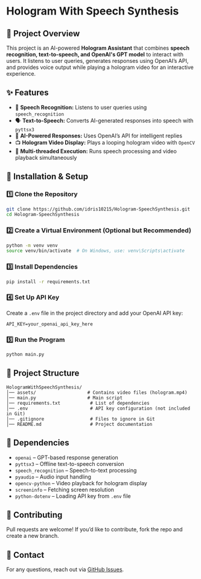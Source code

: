 # Hologram With Speech Synthesis  

## 📌 Project Overview  
This project is an AI-powered **Hologram Assistant** that combines **speech recognition, text-to-speech, and OpenAI's GPT model** to interact with users. It listens to user queries, generates responses using OpenAI’s API, and provides voice output while playing a hologram video for an interactive experience.  

## ✨ Features  
- 🎤 **Speech Recognition:** Listens to user queries using `speech_recognition`  
- 🗣️ **Text-to-Speech:** Converts AI-generated responses into speech with `pyttsx3`  
- 🤖 **AI-Powered Responses:** Uses OpenAI’s API for intelligent replies  
- 📺 **Hologram Video Display:** Plays a looping hologram video with `OpenCV`  
- 🧠 **Multi-threaded Execution:** Runs speech processing and video playback simultaneously  

## 🚀 Installation & Setup  

### **1️⃣ Clone the Repository**  
```bash
git clone https://github.com/idris10215/Hologram-SpeechSynthesis.git
cd Hologram-SpeechSynthesis
```

### **2️⃣ Create a Virtual Environment (Optional but Recommended)**
```bash
python -m venv venv
source venv/bin/activate  # On Windows, use: venv\Scripts\activate
```

### **3️⃣ Install Dependencies**  
```bash
pip install -r requirements.txt
```

### **4️⃣ Set Up API Key**  
Create a `.env` file in the project directory and add your OpenAI API key:  
```
API_KEY=your_openai_api_key_here
```

### **5️⃣ Run the Program**  
```bash
python main.py
```

## 🏰 Project Structure  
```
HologramWithSpeechSynthesis/
│── assets/                   # Contains video files (hologram.mp4)
│── main.py                   # Main script
│── requirements.txt           # List of dependencies
│── .env                       # API key configuration (not included in Git)
│── .gitignore                 # Files to ignore in Git
│── README.md                  # Project documentation
```

## 🔧 Dependencies  
- `openai` – GPT-based response generation  
- `pyttsx3` – Offline text-to-speech conversion  
- `speech_recognition` – Speech-to-text processing  
- `pyaudio` – Audio input handling  
- `opencv-python` – Video playback for hologram display  
- `screeninfo` – Fetching screen resolution  
- `python-dotenv` – Loading API key from `.env` file   

## 🤝 Contributing  
Pull requests are welcome! If you’d like to contribute, fork the repo and create a new branch.  

## 💌 Contact  
For any questions, reach out via [GitHub Issues](https://github.com/idris10215/Hologram-SpeechSynthesis/issues).  

